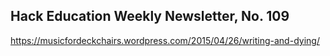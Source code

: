 ## Hack Education Weekly Newsletter, No. 109

https://musicfordeckchairs.wordpress.com/2015/04/26/writing-and-dying/
